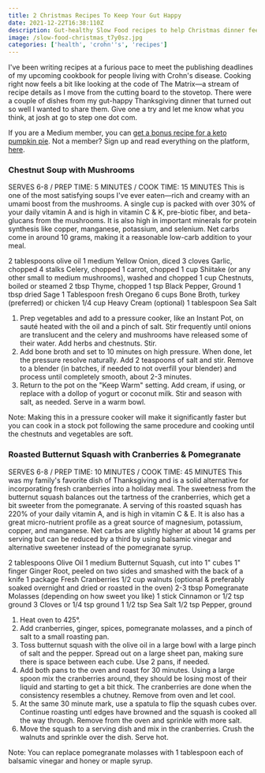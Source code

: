 ```yaml
---
title: 2 Christmas Recipes To Keep Your Gut Happy
date: 2021-12-22T16:38:110Z
description: Gut-healthy Slow Food recipes to help Christmas dinner feel as good as it tastes.
image: /slow-food-christmas_t7y0sz.jpg
categories: ['health', 'crohn''s', 'recipes']
---
```

I've been writing recipes at a furious pace to meet the publishing deadlines of my upcoming cookbook for people living with Crohn's disease. Cooking right now feels a bit like looking at the code of The Matrix—a stream of recipe details as I move from the cutting board to the stovetop. There were a couple of dishes from my gut-happy Thanksgiving dinner that turned out so well I wanted to share them. Give one a try and let me know what you think, at josh at go to step one dot com.

If you are a Medium member, you can [get a bonus recipe for a keto pumpkin pie](https://medium.com/@airjoshb/3-christmas-recipes-to-keep-your-gut-happy-7c98fe7ba6ff). Not a member? Sign up and read everything on the platform, [here](https://medium.com/@airjoshb/membership).

### Chestnut Soup with Mushrooms
SERVES 6-8 / PREP TIME: 5 MINUTES / COOK TIME: 15 MINUTES 
This is one of the most satisfying soups I've ever eaten—rich and creamy with an umami boost from the mushrooms. A single cup is packed with over 30% of your daily vitamin A and is high in vitamin C & K, pre-biotic fiber, and beta-glucans from the mushrooms. It is also high in important minerals for protein synthesis like copper, manganese, potassium, and selenium. Net carbs come in around 10 grams, making it a reasonable low-carb addition to your meal.

2 tablespoons olive oil
1 medium Yellow Onion, diced
3 cloves Garlic, chopped
4 stalks Celery, chopped
1 carrot, chopped
1 cup Shiitake (or any other small to medium mushrooms), washed and chopped
1 cup Chestnuts, boiled or steamed
2 tbsp Thyme, chopped
1 tsp Black Pepper, Ground
1 tbsp dried Sage
1 Tablespoon fresh Oregano
6 cups Bone Broth, turkey (preferred) or chicken
1/4 cup Heavy Cream (optional)
1 tablespoon Sea Salt

1. Prep vegetables and add to a pressure cooker, like an Instant Pot, on sauté heated with the oil and a pinch of salt.  Stir frequently until onions are translucent and the celery and mushrooms have released some of their water. Add herbs and chestnuts. Stir.
2. Add bone broth and set to 10 minutes on high pressure. When done, let the pressure resolve naturally. Add 2 teaspoons of salt and stir. Remove to a blender (in batches, if needed to not overfill your blender) and process until completely smooth, about 2-3 minutes.
3. Return to the pot on the "Keep Warm" setting. Add cream, if using, or replace with a dollop of yogurt or coconut milk. Stir and season with salt, as needed. Serve in a warm bowl.

Note: Making this in a pressure cooker will make it significantly faster but you can cook in a stock pot following the same procedure and cooking until the chestnuts and vegetables are soft.

### Roasted Butternut Squash with Cranberries & Pomegranate
SERVES 6-8 / PREP TIME: 10 MINUTES / COOK TIME: 45 MINUTES 
This was my family's favorite dish of Thanksgiving and is a solid alternative for incorporating fresh cranberries into a holiday meal. The sweetness from the butternut squash balances out the tartness of the cranberries, which get a bit sweeter from the pomegranate. A serving of this roasted squash has 220% of your daily vitamin A, and is high in vitamin C & E. It is also has a great micro-nutrient profile as a great source of magnesium, potassium, copper, and manganese. Net carbs are slightly higher at about 14 grams per serving but can be reduced by a third by using balsamic vinegar and alternative sweetener instead of the pomegranate syrup.

2 tablespoons Olive Oil
1 medium Butternut Squash, cut into 1" cubes
1" finger Ginger Root, peeled on two sides and smashed with the back of a knife
1 package Fresh Cranberries
1/2 cup walnuts (optional & preferably soaked overnight and dried or roasted in the oven)
2-3 tbsp Pomegranate Molasses (depending on how sweet you like)
1 stick Cinnamon or 1/2 tsp ground
3 Cloves or 1/4 tsp ground
1 1/2 tsp Sea Salt
1/2 tsp Pepper, ground

1. Heat oven to 425°.
2. Add cranberries, ginger, spices, pomegranate molasses, and a pinch of salt to a small roasting pan.
3. Toss butternut squash with the olive oil in a large bowl with a large pinch of salt and the pepper. Spread out on a large sheet pan, making sure there is space between each cube. Use 2 pans, if needed.
4. Add both pans to the oven and roast for 30 minutes. Using a large spoon mix the cranberries around, they should be losing most of their liquid and starting to get a bit thick. The cranberries are done when the consistency resembles a chutney. Remove from oven and let cool.
5. At the same 30 minute mark, use a spatula to flip the squash cubes over. Continue roasting untl edges have browned and the squash is cooked all the way through. Remove from the oven and sprinkle with more salt.
6. Move the squash to a serving dish and mix in the cranberries. Crush the walnuts and sprinkle over the dish. Serve hot.

Note: You can replace pomegranate molasses with 1 tablespoon each of balsamic vinegar and honey or maple syrup.
